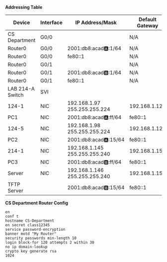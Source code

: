 **Addressing Table** 

| Device           | Interface | IP Address/Mask                  | Default Gateway |
| ---------------- | --------- | -------------------------------- | --------------- |
| CS Department    | G0/0      |                                  | N/A             |
| Router0          | G0/0      | 2001:db8:acad:a::1/64            | N/A             |
| Router0          | G0/0      | fe80::1                          | N/A             |
| Router0          | G0/1      |                                  | N/A             |
| Router0          | G0/1      | 2001:db8:acad:b::1/64            | N/A             |
| Router0          | G0/1      | fe80::1                          | N/A             |
| LAB 214-A Switch | SVI       |                                  |                 |
| 124-1            | NIC       | 192.168.1.97<br>255.255.255.224  | 192.168.1.126   |
| PC1              | NIC       | 2001:db8:acad:a::ff/64           | fe80::1         |
| 124-5            | NIC       | 192.168.1.98<br>255.255.255.224  | 192.168.1.126   |
| PC2              | NIC       | 2001:db8:acad:a::15/64           | fe80::1         |
| 214-1            | NIC       | 192.168.1.145<br>255.255.255.240 | 192.168.1.158   |
| PC3              | NIC       | 2001:db8:acad:b::ff/64           | fe80::1         |
| Server           | NIC       | 192.168.1.146<br>255.255.255.240 | 192.168.1.158   |
| TFTP Server      |           | 2001:db8:acad:b::15/64           | fe80::1         |

**CS Department Router Config**
```
en
conf t
hostname CS-Department
en secret class12345
service password-encryption
banner motd "My Router"
security passwords min-length 10
login block-for 120 attempts 2 within 30
no ip domain-lookup
crypto key generate rsa
1024


```